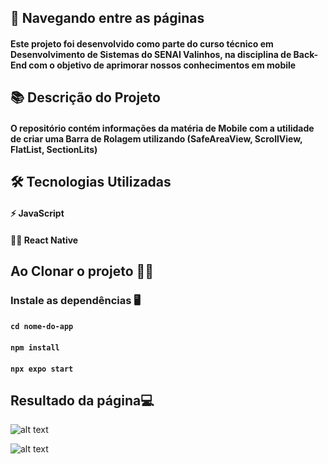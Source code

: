 ## 🚣 Navegando entre as páginas

#### Este projeto foi desenvolvido como parte do curso técnico em Desenvolvimento de Sistemas do SENAI Valinhos, na disciplina de Back-End com o objetivo de aprimorar nossos conhecimentos em mobile

## 📚 Descrição do Projeto

#### O repositório contém informações da matéria de Mobile com a utilidade de criar uma Barra de Rolagem utilizando (SafeAreaView, ScrollView, FlatList, SectionLits)

## 🛠 Tecnologias Utilizadas

#### ⚡ JavaScript
#### 👩‍💻 React Native

## Ao Clonar o projeto 👩‍💻

### Instale as dependências 🖥️

#### `cd nome-do-app`
#### `npm install`
#### `npx expo start`

## Resultado da página💻
![alt text](image.png)

![alt text](image-1.png)
